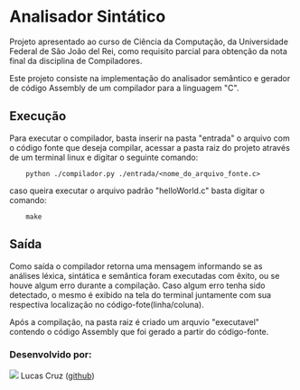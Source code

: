 # Analisador Sintático
Projeto apresentado ao curso de Ciência da Computação, da
Universidade Federal de São João del Rei, como requisito parcial
para obtenção da nota final da disciplina de Compiladores.

Este projeto consiste na implementação do analisador semântico e
gerador de código  Assembly de um compilador para a linguagem "C".

## Execução
Para executar o compilador, basta inserir na pasta "entrada" o arquivo com
o código fonte que deseja compilar, acessar a pasta raiz do projeto
através de um terminal linux e digitar o seguinte comando:

        python ./compilador.py ./entrada/<nome_do_arquivo_fonte.c>

caso queira executar o arquivo padrão "helloWorld.c" basta digitar o comando:

        make

## Saída
Como saída o compilador retorna uma mensagem informando se as análises léxica,
sintática e semântica foram executadas com êxito, ou se houve algum erro durante a
compilação. Caso algum erro tenha sido detectado, o mesmo é exibido
na tela do terminal juntamente com sua respectiva localização no código-fote(linha/coluna).

Após a compilação, na pasta raiz é criado um arquvio "executavel" contendo o código Assembly
que foi gerado a partir do código-fonte.

### Desenvolvido por:
![](https://github.com/Lucasgscruz.png?size=100)
Lucas Cruz ([github](https://github.com/lucasgscruz))
